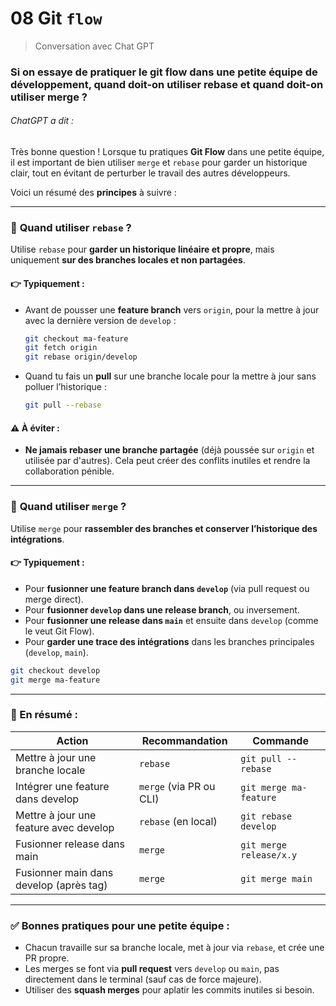 # 08 Git `flow`

> Conversation avec Chat GPT

### Si on essaye de pratiquer le git flow dans une petite équipe de développement, quand doit-on utiliser rebase et quand doit-on utiliser merge ?



###### ChatGPT a dit :

Très bonne question ! Lorsque tu pratiques **Git Flow** dans une petite équipe, il est important de bien utiliser `merge` et `rebase` pour garder un historique clair, tout en évitant de perturber le travail des autres développeurs.

Voici un résumé des **principes** à suivre :

------

### 🔁 **Quand utiliser `rebase` ?**

Utilise `rebase` pour **garder un historique linéaire et propre**, mais uniquement **sur des branches locales et non partagées**.

#### 👉 Typiquement :

- Avant de pousser une **feature branch** vers `origin`, pour la mettre à jour avec la dernière version de `develop` :

  ```bash
  git checkout ma-feature
  git fetch origin
  git rebase origin/develop
  ```

- Quand tu fais un **pull** sur une branche locale pour la mettre à jour sans polluer l’historique :

  ```bash
  git pull --rebase
  ```

#### ⚠️ À éviter :

- **Ne jamais rebaser une branche partagée** (déjà poussée sur `origin` et utilisée par d'autres). Cela peut créer des conflits inutiles et rendre la collaboration pénible.

------

### 🔀 **Quand utiliser `merge` ?**

Utilise `merge` pour **rassembler des branches et conserver l’historique des intégrations**.

#### 👉 Typiquement :

- Pour **fusionner une feature branch dans `develop`** (via pull request ou merge direct).
- Pour **fusionner `develop` dans une release branch**, ou inversement.
- Pour **fusionner une release dans `main`** et ensuite dans `develop` (comme le veut Git Flow).
- Pour **garder une trace des intégrations** dans les branches principales (`develop`, `main`).

```bash
git checkout develop
git merge ma-feature
```

------

### 🔧 En résumé :

| Action                                  | Recommandation          | Commande                |
| --------------------------------------- | ----------------------- | ----------------------- |
| Mettre à jour une branche locale        | `rebase`                | `git pull --rebase`     |
| Intégrer une feature dans develop       | `merge` (via PR ou CLI) | `git merge ma-feature`  |
| Mettre à jour une feature avec develop  | `rebase` (en local)     | `git rebase develop`    |
| Fusionner release dans main             | `merge`                 | `git merge release/x.y` |
| Fusionner main dans develop (après tag) | `merge`                 | `git merge main`        |



------

### ✅ Bonnes pratiques pour une petite équipe :

- Chacun travaille sur sa branche locale, met à jour via `rebase`, et crée une PR propre.
- Les merges se font via **pull request** vers `develop` ou `main`, pas directement dans le terminal (sauf cas de force majeure).
- Utiliser des **squash merges** pour aplatir les commits inutiles si besoin.